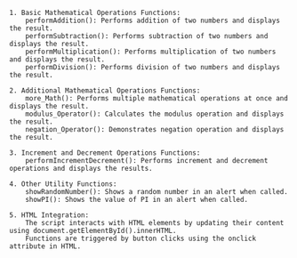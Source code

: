     
    1. Basic Mathematical Operations Functions:
        performAddition(): Performs addition of two numbers and displays the result.
        performSubtraction(): Performs subtraction of two numbers and displays the result.
        performMultiplication(): Performs multiplication of two numbers and displays the result.
        performDivision(): Performs division of two numbers and displays the result.

    2. Additional Mathematical Operations Functions:
        more_Math(): Performs multiple mathematical operations at once and displays the result.
        modulus_Operator(): Calculates the modulus operation and displays the result.
        negation_Operator(): Demonstrates negation operation and displays the result.

    3. Increment and Decrement Operations Functions:
        performIncrementDecrement(): Performs increment and decrement operations and displays the results.

    4. Other Utility Functions:
        showRandomNumber(): Shows a random number in an alert when called.
        showPI(): Shows the value of PI in an alert when called.

    5. HTML Integration:
        The script interacts with HTML elements by updating their content using document.getElementById().innerHTML.
        Functions are triggered by button clicks using the onclick attribute in HTML.